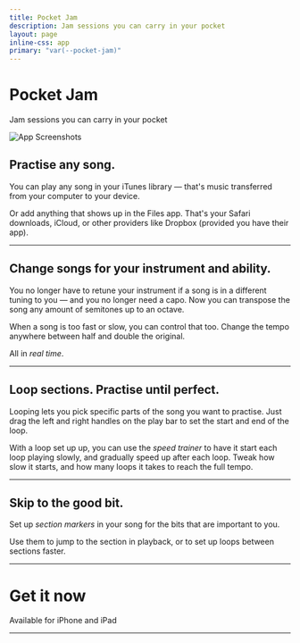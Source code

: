 ```yaml
---
title: Pocket Jam
description: Jam sessions you can carry in your pocket
layout: page
inline-css: app
primary: "var(--pocket-jam)"
---
```


<Icon name="pocket-jam" />

# Pocket Jam

<Lead>Jam sessions you can carry in your pocket</Lead>

<Image src="/assets/pocket-jam/promo.png" className="promo" alt="App Screenshots" width="compute" height="compute" />

## Practise any song.

You can play any song in your iTunes library &mdash; that's music transferred from your computer to your device.

Or add anything that shows up in the Files app. That's your Safari downloads, iCloud, or other providers like Dropbox (provided you have their app).

---

<AppBlock src="/assets/pocket-jam/preview-1.png" alt="Section looping">

## Change songs for your instrument and ability.

You no longer have to retune your instrument if a song is in a different tuning to you &mdash; and you no longer need a capo. Now you can transpose the song any amount of semitones up to an octave.

When a song is too fast or slow, you can control that too. Change the tempo anywhere between half and double the original.

All in _real time_.

</AppBlock>

---

<AppBlock src="/assets/pocket-jam/preview-2.png" alt="Section looping" layout="reverse" imagePosition="bottom">

## Loop sections. Practise until perfect.

Looping lets you pick specific parts of the song you want to practise. Just drag the left and right handles on the play bar to set the start and end of the loop.

With a loop set up up, you can use the _speed trainer_ to have it start each loop playing slowly, and gradually speed up after each loop. Tweak how slow it starts, and how many loops it takes to reach the full tempo.

</AppBlock>

---

<AppBlock src="/assets/pocket-jam/preview-3.png" alt="Section looping">

## Skip to the good bit.

Set up _section markers_ in your song for the bits that are important to you.

Use them to jump to the section in playback, or to set up loops between sections faster.

</AppBlock>

---

# Get it now

<Lead>Available for iPhone and iPad</Lead>

<AppLinks>

<AppStoreLink href="https://itunes.apple.com/us/app/pocket-jam/id1153284525" />

</AppLinks>

---

<BetterTogether />

<LegalLinks />
